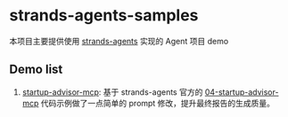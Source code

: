 # strands-agents-samples
本项目主要提供使用 [strands-agents](https://strandsagents.com/latest/) 实现的 Agent 项目 demo

## Demo list
1. [startup-advisor-mcp](https://github.com/xqun3/strands-agents-samples/tree/main/startup-advisor-mcp): 基于 strands-agents 官方的 [04-startup-advisor-mcp](https://github.com/strands-agents/samples/tree/30854f588dd8acfd501d4ee56454580a10355de1/02-samples/04-startup-advisor-mcp) 代码示例做了一点简单的 prompt 修改，提升最终报告的生成质量。